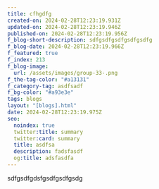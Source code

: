 ```yaml
---
title: cfhgdfg
created-on: 2024-02-28T12:23:19.931Z
updated-on: 2024-02-28T12:23:19.946Z
published-on: 2024-02-28T12:23:19.956Z
f_blog-short-description: sdfgsdfgsdfgsdfgsdfg
f_blog-date: 2024-02-28T12:23:19.966Z
f_featured: true
f_index: 213
f_blog-image:
  url: /assets/images/group-33-.png
f_the-tag-color: "#a13131"
f_category-tag: asdfsadf
f_bg-color: "#a93e3e"
tags: blogs
layout: "[blogs].html"
date: 2024-02-28T12:23:19.975Z
seo:
  noindex: true
  twitter:title: summary
  twitter:card: summary
  title: asdfsa
  description: fadsfasdf
  og:title: adsfasdfa
---
```

s﻿dfgsdfgdsfgsdfgsdfgsdg